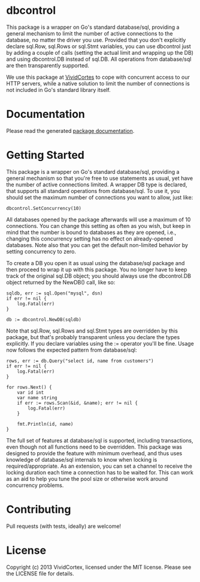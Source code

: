 dbcontrol
=========

This package is a wrapper on Go's standard database/sql, providing a general
mechanism to limit the number of active connections to the database, no matter
the driver you use. Provided that you don't explicitly declare sql.Row, sql.Rows
or sql.Stmt variables, you can use dbcontrol just by adding a couple of calls
(setting the actual limit and wrapping up the DB) and using dbcontrol.DB instead
of sql.DB. All operations from database/sql are then transparently supported.

We use this package at [VividCortes](https://vividcortex.com/) to cope with
concurrent access to our HTTP servers, while a native solution to limit the
number of connections is not included in Go's standard library itself.

Documentation
=============

Please read the generated [package documentation](http://godoc.org/github.com/VividCortex/dbcontrol).

Getting Started
===============

This package is a wrapper on Go's standard database/sql, providing a general
mechanism so that you're free to use statements as usual, yet have the number of
active connections limited. A wrapper DB type is declared, that supports all
standard operations from database/sql. To use it, you should set the maximum
number of connections you want to allow, just like:

	dbcontrol.SetConcurrency(10)

All databases opened by the package afterwards will use a maximum of 10
connections. You can change this setting as often as you wish, but keep in mind
that the number is bound to databases as they are opened, i.e., changing this
concurrency setting has no effect on already-opened databases. Note also that
you can get the default non-limited behavior by setting concurrency to zero.

To create a DB you open it as usual using the database/sql package and then
proceed to wrap it up with this package. You no longer have to keep track of the
original sql.DB object; you should always use the dbcontrol.DB object returned
by the NewDB() call, like so:

	sqldb, err := sql.Open("mysql", dsn)
	if err != nil {
		log.Fatal(err)
	}

	db := dbcontrol.NewDB(sqldb)

Note that sql.Row, sql.Rows and sql.Stmt types are overridden by this package,
but that's probably transparent unless you declare the types explicitly. If you
declare variables using the := operator you'll be fine. Usage now follows the
expected pattern from database/sql:

	rows, err := db.Query("select id, name from customers")
	if err != nil {
		log.Fatal(err)
	}

	for rows.Next() {
		var id int
		var name string
		if err := rows.Scan(&id, &name); err != nil {
			log.Fatal(err)
		}

		fmt.Println(id, name)
	}

The full set of features at database/sql is supported, including transactions,
even though not all functions need to be overridden. This package was designed
to provide the feature with minimum overhead, and thus uses knowledge of
database/sql internals to know when locking is required/appropriate. As an
extension, you can set a channel to receive the locking duration each time a
connection has to be waited for. This can work as an aid to help you tune the
pool size or otherwise work around concurrency problems.

Contributing
============

Pull requests (with tests, ideally) are welcome!

License
=======

Copyright (c) 2013 VividCortex, licensed under the MIT license.
Please see the LICENSE file for details.
